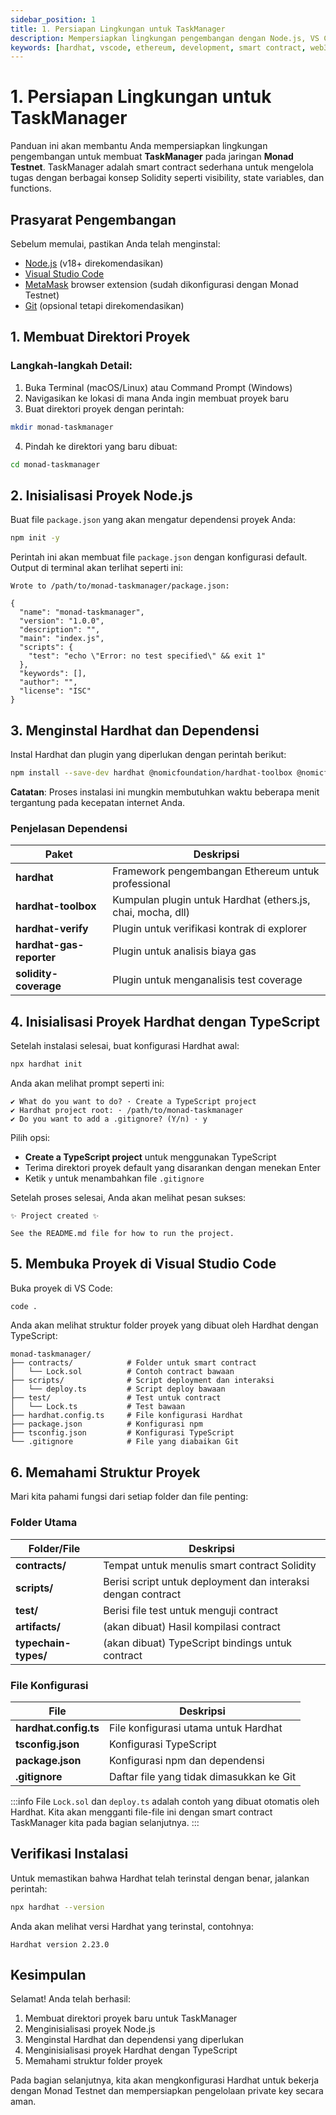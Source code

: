```yaml
---
sidebar_position: 1
title: 1. Persiapan Lingkungan untuk TaskManager
description: Mempersiapkan lingkungan pengembangan dengan Node.js, VS Code, dan Hardhat untuk pengembangan TaskManager pada jaringan Monad Testnet
keywords: [hardhat, vscode, ethereum, development, smart contract, web3, monad, testnet, typescript, taskmanager]
---
```


# 1. Persiapan Lingkungan untuk TaskManager

Panduan ini akan membantu Anda mempersiapkan lingkungan pengembangan untuk membuat **TaskManager** pada jaringan **Monad Testnet**. TaskManager adalah smart contract sederhana untuk mengelola tugas dengan berbagai konsep Solidity seperti visibility, state variables, dan functions.

## Prasyarat Pengembangan

Sebelum memulai, pastikan Anda telah menginstal:

- [Node.js](https://nodejs.org/en/download/) (v18+ direkomendasikan)
- [Visual Studio Code](https://code.visualstudio.com/)
- [MetaMask](https://metamask.io/) browser extension (sudah dikonfigurasi dengan Monad Testnet)
- [Git](https://git-scm.com/downloads) (opsional tetapi direkomendasikan)

## 1. Membuat Direktori Proyek

### Langkah-langkah Detail:

1. Buka Terminal (macOS/Linux) atau Command Prompt (Windows)
2. Navigasikan ke lokasi di mana Anda ingin membuat proyek baru
3. Buat direktori proyek dengan perintah:

```bash
mkdir monad-taskmanager
```

4. Pindah ke direktori yang baru dibuat:

```bash
cd monad-taskmanager
```

## 2. Inisialisasi Proyek Node.js

Buat file `package.json` yang akan mengatur dependensi proyek Anda:

```bash
npm init -y
```

Perintah ini akan membuat file `package.json` dengan konfigurasi default. Output di terminal akan terlihat seperti ini:

```
Wrote to /path/to/monad-taskmanager/package.json:

{
  "name": "monad-taskmanager",
  "version": "1.0.0",
  "description": "",
  "main": "index.js",
  "scripts": {
    "test": "echo \"Error: no test specified\" && exit 1"
  },
  "keywords": [],
  "author": "",
  "license": "ISC"
}
```

## 3. Menginstal Hardhat dan Dependensi

Instal Hardhat dan plugin yang diperlukan dengan perintah berikut:

```bash
npm install --save-dev hardhat @nomicfoundation/hardhat-toolbox @nomicfoundation/hardhat-verify hardhat-gas-reporter solidity-coverage
```

**Catatan**: Proses instalasi ini mungkin membutuhkan waktu beberapa menit tergantung pada kecepatan internet Anda.

### Penjelasan Dependensi

| Paket | Deskripsi |
|-------|-----------|
| **hardhat** | Framework pengembangan Ethereum untuk professional |
| **hardhat-toolbox** | Kumpulan plugin untuk Hardhat (ethers.js, chai, mocha, dll) |
| **hardhat-verify** | Plugin untuk verifikasi kontrak di explorer |
| **hardhat-gas-reporter** | Plugin untuk analisis biaya gas |
| **solidity-coverage** | Plugin untuk menganalisis test coverage |

## 4. Inisialisasi Proyek Hardhat dengan TypeScript

Setelah instalasi selesai, buat konfigurasi Hardhat awal:

```bash
npx hardhat init
```

Anda akan melihat prompt seperti ini:

```
✔ What do you want to do? · Create a TypeScript project
✔ Hardhat project root: · /path/to/monad-taskmanager
✔ Do you want to add a .gitignore? (Y/n) · y
```

Pilih opsi:
- **Create a TypeScript project** untuk menggunakan TypeScript
- Terima direktori proyek default yang disarankan dengan menekan Enter
- Ketik `y` untuk menambahkan file `.gitignore`

Setelah proses selesai, Anda akan melihat pesan sukses:

```
✨ Project created ✨

See the README.md file for how to run the project.
```

## 5. Membuka Proyek di Visual Studio Code

Buka proyek di VS Code:

```bash
code .
```

Anda akan melihat struktur folder proyek yang dibuat oleh Hardhat dengan TypeScript:

```
monad-taskmanager/
├── contracts/            # Folder untuk smart contract
│   └── Lock.sol          # Contoh contract bawaan
├── scripts/              # Script deployment dan interaksi
│   └── deploy.ts         # Script deploy bawaan
├── test/                 # Test untuk contract
│   └── Lock.ts           # Test bawaan
├── hardhat.config.ts     # File konfigurasi Hardhat
├── package.json          # Konfigurasi npm
├── tsconfig.json         # Konfigurasi TypeScript
└── .gitignore            # File yang diabaikan Git
```

## 6. Memahami Struktur Proyek

Mari kita pahami fungsi dari setiap folder dan file penting:

### Folder Utama

| Folder/File | Deskripsi |
|-------------|-----------|
| **contracts/** | Tempat untuk menulis smart contract Solidity |
| **scripts/** | Berisi script untuk deployment dan interaksi dengan contract |
| **test/** | Berisi file test untuk menguji contract |
| **artifacts/** | (akan dibuat) Hasil kompilasi contract |
| **typechain-types/** | (akan dibuat) TypeScript bindings untuk contract |

### File Konfigurasi

| File | Deskripsi |
|------|-----------|
| **hardhat.config.ts** | File konfigurasi utama untuk Hardhat |
| **tsconfig.json** | Konfigurasi TypeScript |
| **package.json** | Konfigurasi npm dan dependensi |
| **.gitignore** | Daftar file yang tidak dimasukkan ke Git |

:::info
File `Lock.sol` dan `deploy.ts` adalah contoh yang dibuat otomatis oleh Hardhat. Kita akan mengganti file-file ini dengan smart contract TaskManager kita pada bagian selanjutnya.
:::

## Verifikasi Instalasi

Untuk memastikan bahwa Hardhat telah terinstal dengan benar, jalankan perintah:

```bash
npx hardhat --version
```

Anda akan melihat versi Hardhat yang terinstal, contohnya:
```
Hardhat version 2.23.0
```

## Kesimpulan

Selamat! Anda telah berhasil:

1. Membuat direktori proyek baru untuk TaskManager
2. Menginisialisasi proyek Node.js
3. Menginstal Hardhat dan dependensi yang diperlukan
4. Menginisialisasi proyek Hardhat dengan TypeScript
5. Memahami struktur folder proyek

Pada bagian selanjutnya, kita akan mengkonfigurasi Hardhat untuk bekerja dengan Monad Testnet dan mempersiapkan pengelolaan private key secara aman.
